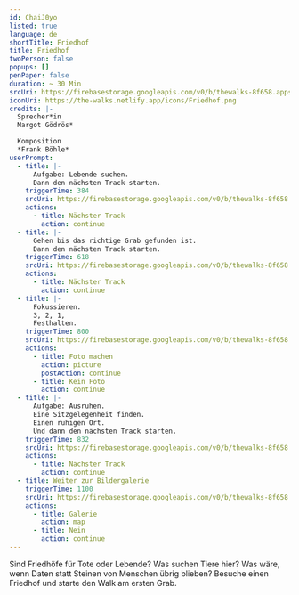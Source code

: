 ```yaml
---
id: ChaiJ0yo
listed: true
language: de
shortTitle: Friedhof
title: Friedhof
twoPerson: false
popups: []
penPaper: false
duration: ~ 30 Min
srcUri: https://firebasestorage.googleapis.com/v0/b/thewalks-8f658.appspot.com/o/mp3%2Fv0%2Fde_ChaiJ0yo%2Fde_ChaiJ0yo.mp3?alt=media&token=35f0a775-19ce-47eb-abde-5809c7fee3c6
iconUri: https://the-walks.netlify.app/icons/Friedhof.png
credits: |-
  Sprecher*in
  Margot Gödrös*

  Komposition
  *Frank Böhle*
userPrompt:
  - title: |-
      Aufgabe: Lebende suchen.
      Dann den nächsten Track starten.
    triggerTime: 384
    srcUri: https://firebasestorage.googleapis.com/v0/b/thewalks-8f658.appspot.com/o/mp3%2Fv0%2Fde_ChaiJ0yo%2Fde_ChaiJ0yo_loop_1.mp3?alt=media&token=7d3b45a7-12e5-4400-8c15-33886e2204a1
    actions:
      - title: Nächster Track
        action: continue
  - title: |-
      Gehen bis das richtige Grab gefunden ist. 
      Dann den nächsten Track starten.
    triggerTime: 618
    srcUri: https://firebasestorage.googleapis.com/v0/b/thewalks-8f658.appspot.com/o/mp3%2Fv0%2Fde_ChaiJ0yo%2Fde_ChaiJ0yo_loop_2.mp3?alt=media&token=375131c9-94b6-4097-b026-003be5056fbc
    actions:
      - title: Nächster Track
        action: continue
  - title: |-
      Fokussieren.
      3, 2, 1,
      Festhalten.
    triggerTime: 800
    srcUri: https://firebasestorage.googleapis.com/v0/b/thewalks-8f658.appspot.com/o/mp3%2Fv0%2Fen_ChaiJ0yo%2Fen_ChaiJ0yo_loop_3.mp3?alt=media&token=94279463-9d0c-4ef4-96cd-e4ca88d70bc5
    actions:
      - title: Foto machen
        action: picture
        postAction: continue
      - title: Kein Foto
        action: continue
  - title: |-
      Aufgabe: Ausruhen.
      Eine Sitzgelegenheit finden.
      Einen ruhigen Ort.
      Und dann den nächsten Track starten.
    triggerTime: 832
    srcUri: https://firebasestorage.googleapis.com/v0/b/thewalks-8f658.appspot.com/o/mp3%2Fv0%2Fde_ChaiJ0yo%2Fde_ChaiJ0yo_loop_4.mp3?alt=media&token=ffd6fa93-15dd-4036-bbf7-b173a7c67e9e
    actions:
      - title: Nächster Track
        action: continue
  - title: Weiter zur Bildergalerie
    triggerTime: 1100
    srcUri: https://firebasestorage.googleapis.com/v0/b/thewalks-8f658.appspot.com/o/static%2Fmedias%2Fmulti_Zeubeel8_loop.mp3?alt=media&token=88349085-3303-48b9-bdc6-fd7b09519a26
    actions:
      - title: Galerie
        action: map
      - title: Nein
        action: continue
---
```

Sind Friedhöfe für Tote oder Lebende? Was suchen Tiere hier? Was wäre, wenn Daten statt Steinen von Menschen übrig blieben? Besuche einen Friedhof und starte den Walk am ersten Grab.
